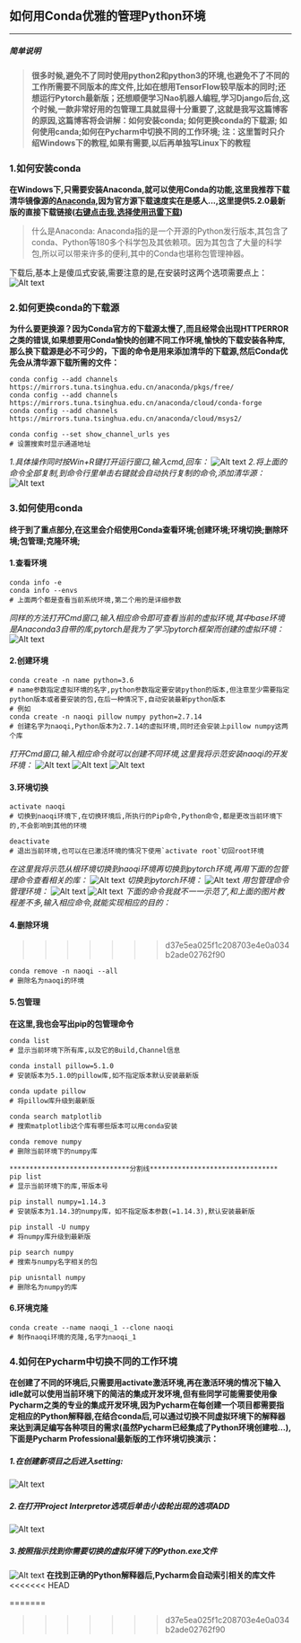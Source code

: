 ## 如何用Conda优雅的管理Python环境
---

##### 简单说明
>**很多时候,避免不了同时使用python2和python3的环境,也避免不了不同的工作所需要不同版本的库文件,比如在想用TensorFlow较早版本的同时;还想运行Pytorch最新版；还想顺便学习Nao机器人编程,学习Django后台,这个时候,一款非常好用的包管理工具就显得十分重要了,这就是我写这篇博客的原因,这篇博客将会讲解：如何安装conda; 如何更换conda的下载源; 如何使用canda;如何在Pycharm中切换不同的工作环境;    注：这里暂时只介绍Windows下的教程,如果有需要,以后再单独写Linux下的教程**

###  1.如何安装conda

**在Windows下,只需要安装Anaconda,就可以使用Conda的功能,这里我推荐下载清华镜像源的[Anaconda](https://mirrors.tuna.tsinghua.edu.cn/anaconda/archive/),因为官方源下载速度实在是感人...,这里提供5.2.0最新版的直接下载链接([右键点击我,选择使用迅雷下载](https://mirrors.tuna.tsinghua.edu.cn/anaconda/archive/Anaconda3-5.2.0-Windows-x86_64.exe))**

> 什么是Anaconda:
> Anaconda指的是一个开源的Python发行版本,其包含了conda、Python等180多个科学包及其依赖项。因为其包含了大量的科学包,所以可以带来许多的便利,其中的Conda也堪称包管理神器。

下载后,基本上是傻瓜式安装,需要注意的是,在安装时这两个选项需要点上：
![Alt text](./Anaconda.png)

###  2.如何更换conda的下载源

**为什么要更换源？因为Conda官方的下载源太慢了,而且经常会出现HTTPERROR之类的错误,如果想要用Conda愉快的创建不同工作环境,愉快的下载安装各种库,那么换下载源是必不可少的，下面的命令是用来添加清华的下载源,然后Conda优先会从清华源下载所需的文件：**
```
conda config --add channels https://mirrors.tuna.tsinghua.edu.cn/anaconda/pkgs/free/
conda config --add channels https://mirrors.tuna.tsinghua.edu.cn/anaconda/cloud/conda-forge 
conda config --add channels https://mirrors.tuna.tsinghua.edu.cn/anaconda/cloud/msys2/

conda config --set show_channel_urls yes
# 设置搜索时显示通道地址
```
*1.具体操作同时按Win+R键打开运行窗口,输入cmd,回车：*
![Alt text](./cmd.png)
*2.将上面的命令全部复制,到命令行里单击右键就会自动执行复制的命令,添加清华源：*
![Alt text](./cmd_1.png)

###  3.如何使用conda

**终于到了重点部分,在这里会介绍使用Conda查看环境;创建环境;环境切换;删除环境;包管理;克隆环境;**
#### 1.查看环境
```
conda info -e
conda info --envs
# 上面两个都是查看当前系统环境,第二个用的是详细参数
```
*同样的方法打开Cmd窗口,输入相应命令即可查看当前的虚拟环境,其中base环境是Anaconda3自带的库,pytorch是我为了学习pytorch框架而创建的虚拟环境：*
![Alt text](./cmd_2.png)

#### 2.创建环境
```
conda create -n name python=3.6
# name参数指定虚拟环境的名字,python参数指定要安装python的版本,但注意至少需要指定python版本或者要安装的包,在后一种情况下,自动安装最新python版本
# 例如
conda create -n naoqi pillow numpy python=2.7.14
# 创建名字为naoqi,Python版本为2.7.14的虚拟环境,同时还会安装上pillow numpy这两个库
```
*打开Cmd窗口,输入相应命令就可以创建不同环境,这里我将示范安装naoqi的开发环境：*
![Alt text](./cmd_3.png)
![Alt text](./cmd_4.png)
![Alt text](./cmd_5.png)

#### 3.环境切换
```
activate naoqi
# 切换到naoqi环境下,在切换环境后,所执行的Pip命令,Python命令,都是更改当前环境下的,不会影响到其他的环境

deactivate
# 退出当前环境,也可以在已激活环境的情况下使用`activate root`切回root环境
```
*在这里我将示范从根环境切换到naoqi环境再切换到pytorch环境,再用下面的包管理命令查看相关的库：*
![Alt text](./cmd_6.png)
*切换到pytorch环境：*
![Alt text](./cmd_7.png)
*用包管理命令管理环境：*
![Alt text](./cmd_8.png)
![Alt text](./cmd_9.png)
*下面的命令我就不一一示范了,和上面的图片教程差不多,输入相应命令,就能实现相应的目的：*
#### 4.删除环境
>>>>>>> d37e5ea025f1c208703e4e0a034b2ade02762f90
```
conda remove -n naoqi --all
# 删除名为naoqi的环境
```
#### 5.包管理
**在这里,我也会写出pip的包管理命令**
```
conda list 
# 显示当前环境下所有库,以及它的Build,Channel信息

conda install pillow=5.1.0
# 安装版本为5.1.0的pillow库,如不指定版本默认安装最新版

conda update pillow
# 将pillow库升级到最新版

conda search matplotlib
# 搜索matplotlib这个库有哪些版本可以用conda安装

conda remove numpy
# 删除当前环境下的numpy库

******************************分割线********************************
pip list
# 显示当前环境下的库,带版本号

pip install numpy=1.14.3
# 安装版本为1.14.3的numpy库，如不指定版本参数(=1.14.3),默认安装最新版

pip install -U numpy
# 将numpy库升级到最新版

pip search numpy
# 搜索与numpy名字相关的包

pip unisntall numpy
# 删除名为numpy的库
```
#### 6.环境克隆
```
conda create --name naoqi_1 --clone naoqi
# 制作naoqi环境的克隆,名字为naoqi_1
```
### 4.如何在Pycharm中切换不同的工作环境
**在创建了不同的环境后,只需要用activate激活环境,再在激活环境的情况下输入idle就可以使用当前环境下的简洁的集成开发环境,但有些同学可能需要使用像Pycharm之类的专业的集成开发环境,因为Pycharm在每创建一个项目都需要指定相应的Python解释器,在结合conda后,可以通过切换不同虚拟环境下的解释器来达到满足编写各种项目的需求(虽然Pycharm已经集成了Python环境创建啦...),下面是Pycharm Professional最新版的工作环境切换演示：**
##### 1.在创建新项目之后进入setting:
![Alt text](./Pycharm_1.png)
##### 2.在打开Project Interpretor选项后单击小齿轮出现的选项ADD
![Alt text](./Pycharm_2.png)
##### 3.按照指示找到你需要切换的虚拟环境下的Python.exe文件
![Alt text](./Pycharm_3.png)
**在找到正确的Python解释器后,Pycharm会自动索引相关的库文件**
<<<<<<< HEAD

=======
>>>>>>> d37e5ea025f1c208703e4e0a034b2ade02762f90
